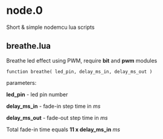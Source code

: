 
# node.0
Short &amp; simple nodemcu lua scripts

## breathe.lua

Breathe led effect using PWM, require **bit** and **pwm** modules
```
function breathe( led_pin, delay_ms_in, delay_ms_out )
```
parameters:

**led_pin** - led pin number

**delay_ms_in** - fade-in step time in *ms*

**delay_ms_out** - fade-out step time in *ms*

Total fade-in time equals **11 x delay_ms_in** *ms*
